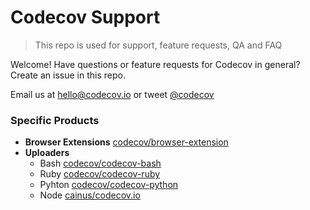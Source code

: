 # Codecov Support
> This repo is used for support, feature requests, QA and FAQ

Welcome! Have questions or feature requests for Codecov in general? Create an issue in this repo.

Email us at hello@codecov.io or tweet [@codecov](https://twitter.com/codecov)

### Specific Products
- **Browser Extensions** [codecov/browser-extension](https://github.com/codecov/browser-extension)
- **Uploaders**
  - Bash [codecov/codecov-bash](https://github.com/codecov/codecov-bash)
  - Ruby [codecov/codecov-ruby](https://github.com/codecov/codecov-ruby)
  - Pyhton [codecov/codecov-python](https://github.com/codecov/codecov-python)
  - Node [cainus/codecov.io](https://github.com/cainus/codecov.io)
